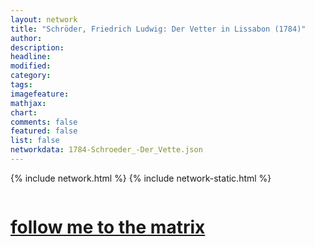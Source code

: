 ```yaml
---
layout: network
title: "Schröder, Friedrich Ludwig: Der Vetter in Lissabon (1784)"
author:
description:
headline:
modified:
category:
tags: 
imagefeature: 
mathjax: 
chart: 
comments: false
featured: false
list: false
networkdata: 1784-Schroeder_-Der_Vette.json
---
```

{% include network.html %}
{% include network-static.html %}
<div class="row">
  <div class="small-5 small-centered columns"><a href="/matrix382"><h1>follow me to the matrix</h1></a>
</div>
</div>
